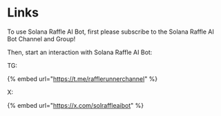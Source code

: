 # Links

To use Solana Raffle AI Bot, first please subscribe to the Solana Raffle AI Bot Channel and Group!

Then, start an interaction with Solana Raffle AI Bot:

TG:

{% embed url="https://t.me/rafflerunnerchannel" %}



X:

{% embed url="https://x.com/solraffleaibot" %}



